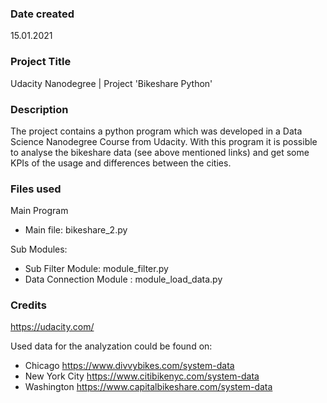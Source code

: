 ### Date created
15.01.2021

### Project Title
Udacity Nanodegree | Project 'Bikeshare Python'

### Description
The project contains a python program which was developed in a Data Science Nanodegree Course from Udacity.
With this program it is possible to analyse the bikeshare data (see above mentioned links) and get some KPIs of the usage and differences between the cities.

### Files used
Main Program
- Main file: bikeshare_2.py

Sub Modules:
- Sub Filter Module: module_filter.py
- Data Connection Module : module_load_data.py


### Credits
https://udacity.com/

Used data for the analyzation could be found on:
 - Chicago             https://www.divvybikes.com/system-data
 - New York City       https://www.citibikenyc.com/system-data
 - Washington          https://www.capitalbikeshare.com/system-data
